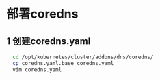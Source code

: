 
# 部署coredns

## 1 创建coredns.yaml

``` bash
  cd /opt/kubernetes/cluster/addons/dns/coredns/
  cp coredns.yaml.base coredns.yaml
  vim coredns.yaml
  
  
```
